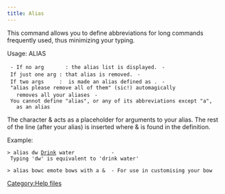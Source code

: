 ```yaml
---
title: Alias
---
```


This command allows you to define abbreviations for long commands
frequently used, thus minimizing your typing.

Usage: ALIAS <arg1> <arg2>

` - If no arg       : the alias list is displayed.`
` - If just one arg : that alias is removed.`
` - If two args     : `<arg1>` is made an alias defined as `<arg2>`.`
` - "alias please remove all of them" (sic!) automagically `
`   removes all your aliases`
` - You cannot define "alias", or any of its abbreviations except "a",`
`   as an alias`

The character & acts as a placeholder for arguments to your alias. The
rest of the line (after your alias) is inserted where & is found in the
definition.

Example:

`> alias dw `[`Drink`](Drink "wikilink")` water            - Typing 'dw' is equivalent to 'drink water'`

`> alias bowc emote bows with a &  - For use in customising your bow`

[Category:Help files](Category:Help_files "wikilink")